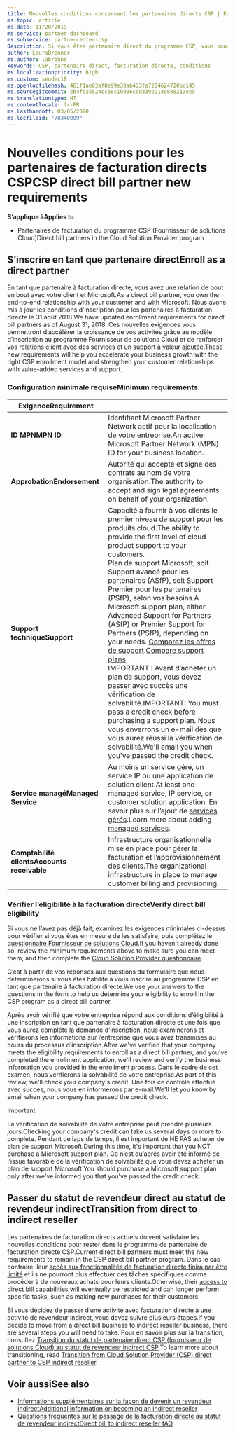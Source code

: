 ```yaml
---
title: Nouvelles conditions concernant les partenaires directs CSP | Espace partenaires
ms.topic: article
ms.date: 11/20/2019
ms.service: partner-dashboard
ms.subservice: partnercenter-csp
Description: Si vous êtes partenaire direct du programme CSP, vous pouvez découvrir les conditions mises à jour du support et des services, et comment les remplir.
author: LauraBrenner
ms.author: labrenne
keywords: CSP, partenaire direct, facturation directe, conditions
ms.localizationpriority: high
ms.custom: seodec18
ms.openlocfilehash: 461f1ae83af8e99e38ab433fa7204624720bd145
ms.sourcegitcommit: eb4fc25524cc68c10906ccd3392914e805213ee5
ms.translationtype: HT
ms.contentlocale: fr-FR
ms.lasthandoff: 03/05/2020
ms.locfileid: "78340099"
---
```

# <a name="csp-direct-bill-partner-new-requirements"></a><span data-ttu-id="f3e1d-104">Nouvelles conditions pour les partenaires de facturation directs CSP</span><span class="sxs-lookup"><span data-stu-id="f3e1d-104">CSP direct bill partner new requirements</span></span>

<span data-ttu-id="f3e1d-105">**S’applique à**</span><span class="sxs-lookup"><span data-stu-id="f3e1d-105">**Applies to**</span></span>

- <span data-ttu-id="f3e1d-106">Partenaires de facturation du programme CSP (Fournisseur de solutions Cloud)</span><span class="sxs-lookup"><span data-stu-id="f3e1d-106">Direct bill partners in the Cloud Solution Provider program</span></span>

## <a name="enroll-as-a-direct-partner"></a><span data-ttu-id="f3e1d-107">S’inscrire en tant que partenaire direct</span><span class="sxs-lookup"><span data-stu-id="f3e1d-107">Enroll as a direct partner</span></span>

<span data-ttu-id="f3e1d-108">En tant que partenaire à facturation directe, vous avez une relation de bout en bout avec votre client et Microsoft.</span><span class="sxs-lookup"><span data-stu-id="f3e1d-108">As a direct bill partner, you own the end-to-end relationship with your customer and with Microsoft.</span></span> <span data-ttu-id="f3e1d-109">Nous avons mis à jour les conditions d’inscription pour les partenaires à facturation directe le 31 août 2018.</span><span class="sxs-lookup"><span data-stu-id="f3e1d-109">We have updated enrollment requirements for direct bill partners as of August 31, 2018.</span></span> <span data-ttu-id="f3e1d-110">Ces nouvelles exigences vous permettront d’accélérer la croissance de vos activités grâce au modèle d’inscription au programme Fournisseur de solutions Cloud et de renforcer vos relations client avec des services et un support à valeur ajoutée.</span><span class="sxs-lookup"><span data-stu-id="f3e1d-110">These new requirements will help you accelerate your business growth with the right CSP enrollment model and strengthen your customer relationships with value-added services and support.</span></span>

### <a name="minimum-requirements"></a><span data-ttu-id="f3e1d-111">Configuration minimale requise</span><span class="sxs-lookup"><span data-stu-id="f3e1d-111">Minimum requirements</span></span>

|<span data-ttu-id="f3e1d-112">**Exigence**</span><span class="sxs-lookup"><span data-stu-id="f3e1d-112">**Requirement**</span></span>|                             |
|--------------------------------|--------------------------------------------------------------|
|<span data-ttu-id="f3e1d-113">**ID MPN**</span><span class="sxs-lookup"><span data-stu-id="f3e1d-113">**MPN ID**</span></span>   |<span data-ttu-id="f3e1d-114">Identifiant Microsoft Partner Network actif pour la localisation de votre entreprise.</span><span class="sxs-lookup"><span data-stu-id="f3e1d-114">An active Microsoft Partner Network (MPN) ID for your business location.</span></span>    |
|<span data-ttu-id="f3e1d-115">**Approbation**</span><span class="sxs-lookup"><span data-stu-id="f3e1d-115">**Endorsement**</span></span>   |<span data-ttu-id="f3e1d-116">Autorité qui accepte et signe des contrats au nom de votre organisation.</span><span class="sxs-lookup"><span data-stu-id="f3e1d-116">The authority to accept and sign legal agreements on behalf of your organization.</span></span>|
|<span data-ttu-id="f3e1d-117">**Support technique**</span><span class="sxs-lookup"><span data-stu-id="f3e1d-117">**Support**</span></span>   |<span data-ttu-id="f3e1d-118">Capacité à fournir à vos clients le premier niveau de support pour les produits cloud.</span><span class="sxs-lookup"><span data-stu-id="f3e1d-118">The ability to provide the first level of cloud product support to your customers.</span></span> <br><span data-ttu-id="f3e1d-119">Plan de support Microsoft, soit Support avancé pour les partenaires (ASfP), soit Support Premier pour les partenaires (PSfP), selon vos besoins.</span><span class="sxs-lookup"><span data-stu-id="f3e1d-119">A Microsoft support plan, either Advanced Support for Partners (ASfP) or Premier Support for Partners (PSfP), depending on your needs.</span></span> <span data-ttu-id="f3e1d-120">[Comparez les offres de support](https://partner.microsoft.com/support/partnersupport).</span><span class="sxs-lookup"><span data-stu-id="f3e1d-120">[Compare support plans](https://partner.microsoft.com/support/partnersupport).</span></span><br> <span data-ttu-id="f3e1d-121">IMPORTANT : Avant d’acheter un plan de support, vous devez passer avec succès une vérification de solvabilité.</span><span class="sxs-lookup"><span data-stu-id="f3e1d-121">IMPORTANT: You must pass a credit check before purchasing a support plan.</span></span> <span data-ttu-id="f3e1d-122">Nous vous enverrons un e-mail dès que vous aurez réussi la vérification de solvabilité.</span><span class="sxs-lookup"><span data-stu-id="f3e1d-122">We'll email you when you've passed the credit check.</span></span> |
|<span data-ttu-id="f3e1d-123">**Service managé**</span><span class="sxs-lookup"><span data-stu-id="f3e1d-123">**Managed Service**</span></span>   |<span data-ttu-id="f3e1d-124">Au moins un service géré, un service IP ou une application de solution client.</span><span class="sxs-lookup"><span data-stu-id="f3e1d-124">At least one managed service, IP service, or customer solution application.</span></span> <span data-ttu-id="f3e1d-125">En savoir plus sur l’ajout de [services gérés](https://partner.microsoft.com/business-opportunities/managed-services-provider).</span><span class="sxs-lookup"><span data-stu-id="f3e1d-125">Learn more about adding [managed services](https://partner.microsoft.com/business-opportunities/managed-services-provider).</span></span>|
|<span data-ttu-id="f3e1d-126">**Comptabilité clients**</span><span class="sxs-lookup"><span data-stu-id="f3e1d-126">**Accounts receivable**</span></span> |<span data-ttu-id="f3e1d-127">Infrastructure organisationnelle mise en place pour gérer la facturation et l’approvisionnement des clients.</span><span class="sxs-lookup"><span data-stu-id="f3e1d-127">The organizational infrastructure in place to manage customer billing and provisioning.</span></span>

### <a name="verify-direct-bill-eligibility"></a><span data-ttu-id="f3e1d-128">Vérifier l’éligibilité à la facturation directe</span><span class="sxs-lookup"><span data-stu-id="f3e1d-128">Verify direct bill eligibility</span></span>

<span data-ttu-id="f3e1d-129">Si vous ne l’avez pas déjà fait, examinez les exigences minimales ci-dessus pour vérifier si vous êtes en mesure de les satisfaire, puis complétez le [questionnaire Fournisseur de solutions Cloud](https://partner.microsoft.com/cloud-solution-provider/assessment).</span><span class="sxs-lookup"><span data-stu-id="f3e1d-129">If you haven't already done so, review the minimum requirements above to make sure you can meet them, and then complete the [Cloud Solution Provider questionnaire](https://partner.microsoft.com/cloud-solution-provider/assessment).</span></span>

<span data-ttu-id="f3e1d-130">C’est à partir de vos réponses aux questions du formulaire que nous déterminerons si vous êtes habilité à vous inscrire au programme CSP en tant que partenaire à facturation directe.</span><span class="sxs-lookup"><span data-stu-id="f3e1d-130">We use your answers to the questions in the form to help us determine your eligibility to enroll in the CSP program as a direct bill partner.</span></span>

<span data-ttu-id="f3e1d-131">Après avoir vérifié que votre entreprise répond aux conditions d’éligibilité à une inscription en tant que partenaire à facturation directe et une fois que vous aurez complété la demande d’inscription, nous examinerons et vérifierons les informations sur l’entreprise que vous avez transmises au cours du processus d’inscription.</span><span class="sxs-lookup"><span data-stu-id="f3e1d-131">After we've verified that your company meets the eligibility requirements to enroll as a direct bill partner, and you've completed the enrollment application, we'll review and verify the business information you provided in the enrollment process.</span></span> <span data-ttu-id="f3e1d-132">Dans le cadre de cet examen, nous vérifierons la solvabilité de votre entreprise.</span><span class="sxs-lookup"><span data-stu-id="f3e1d-132">As part of this review, we'll check your company's credit.</span></span> <span data-ttu-id="f3e1d-133">Une fois ce contrôle effectué avec succès, nous vous en informerons par e-mail.</span><span class="sxs-lookup"><span data-stu-id="f3e1d-133">We'll let you know by email when your company has passed the credit check.</span></span>

>[!IMPORTANT]
><span data-ttu-id="f3e1d-134">La vérification de solvabilité de votre entreprise peut prendre plusieurs jours.</span><span class="sxs-lookup"><span data-stu-id="f3e1d-134">Checking your company's credit can take us several days or more to complete.</span></span> <span data-ttu-id="f3e1d-135">Pendant ce laps de temps, il est important de NE PAS acheter de plan de support Microsoft.</span><span class="sxs-lookup"><span data-stu-id="f3e1d-135">During this time, it's important that you NOT purchase a Microsoft support plan.</span></span> <span data-ttu-id="f3e1d-136">Ce n’est qu’après avoir été informé de l’issue favorable de la vérification de solvabilité que vous devez acheter un plan de support Microsoft.</span><span class="sxs-lookup"><span data-stu-id="f3e1d-136">You should purchase a Microsoft support plan only after we've informed you that you've passed the credit check.</span></span>

## <a name="transition-from-direct-to-indirect-reseller"></a><span data-ttu-id="f3e1d-137">Passer du statut de revendeur direct au statut de revendeur indirect</span><span class="sxs-lookup"><span data-stu-id="f3e1d-137">Transition from direct to indirect reseller</span></span>

<span data-ttu-id="f3e1d-138">Les partenaires de facturation directs actuels doivent satisfaire les nouvelles conditions pour rester dans le programme de partenaire de facturation directe CSP.</span><span class="sxs-lookup"><span data-stu-id="f3e1d-138">Current direct bill partners must meet the new requirements to remain in the CSP direct bill partner program.</span></span> <span data-ttu-id="f3e1d-139">Dans le cas contraire, leur [accès aux fonctionnalités de facturation directe finira par être limité](restricted-direct-bill-capabilities.md) et ils ne pourront plus effectuer des tâches spécifiques comme procéder à de nouveaux achats pour leurs clients.</span><span class="sxs-lookup"><span data-stu-id="f3e1d-139">Otherwise, their [access to direct bill capabilities will eventually be restricted](restricted-direct-bill-capabilities.md) and can longer perform specific tasks, such as making new purchases for their customers.</span></span> 

<span data-ttu-id="f3e1d-140">Si vous décidez de passer d’une activité avec facturation directe à une activité de revendeur indirect, vous devez suivre plusieurs étapes.</span><span class="sxs-lookup"><span data-stu-id="f3e1d-140">If you decide to move from a direct bill business to indirect reseller business, there are several steps you will need to take.</span></span> <span data-ttu-id="f3e1d-141">Pour en savoir plus sur la transition, consultez [Transition du statut de partenaire direct CSP (fournisseur de solutions Cloud) au statut de revendeur indirect CSP](transition-direct-to-indirect.md).</span><span class="sxs-lookup"><span data-stu-id="f3e1d-141">To learn more about transitioning, read [Transition from Cloud Solution Provider (CSP) direct partner to CSP indirect reseller](transition-direct-to-indirect.md).</span></span> 

## <a name="see-also"></a><span data-ttu-id="f3e1d-142">Voir aussi</span><span class="sxs-lookup"><span data-stu-id="f3e1d-142">See also</span></span>

- [<span data-ttu-id="f3e1d-143">Informations supplémentaires sur la façon de devenir un revendeur indirect</span><span class="sxs-lookup"><span data-stu-id="f3e1d-143">Additional information on becoming an indirect reseller</span></span>](https://assetsprod.microsoft.com/csp-directbill-to-indirect-transition.pdf)
- [<span data-ttu-id="f3e1d-144">Questions fréquentes sur le passage de la facturation directe au statut de revendeur indirect</span><span class="sxs-lookup"><span data-stu-id="f3e1d-144">Direct bill to indirect reseller fAQ</span></span>](https://assetsprod.microsoft.com/mpn/direct-bill-partner-faq.pdf)
